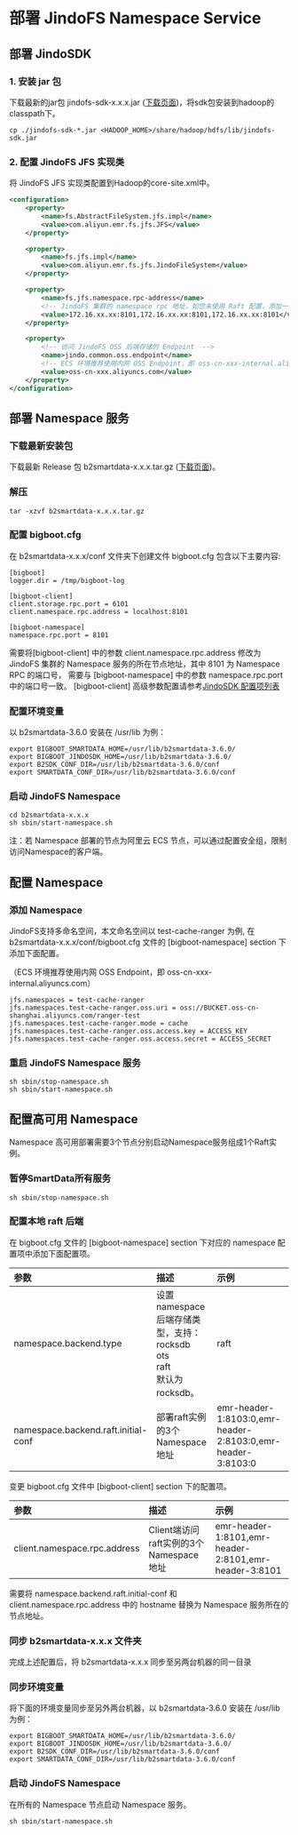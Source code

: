 # 部署 JindoFS Namespace Service

## 部署 JindoSDK
### 1. 安装 jar 包
下载最新的jar包 jindofs-sdk-x.x.x.jar ([下载页面](../jindosdk_download.md))，将sdk包安装到hadoop的classpath下。
```
cp ./jindofs-sdk-*.jar <HADOOP_HOME>/share/hadoop/hdfs/lib/jindofs-sdk.jar
```

### 2. 配置 JindoFS JFS 实现类
将 JindoFS JFS 实现类配置到Hadoop的core-site.xml中。
```xml
<configuration>
    <property>
        <name>fs.AbstractFileSystem.jfs.impl</name>
        <value>com.aliyun.emr.fs.jfs.JFS</value>
    </property>

    <property>
        <name>fs.jfs.impl</name>
        <value>com.aliyun.emr.fs.jfs.JindoFileSystem</value>
    </property>

    <property>
        <name>fs.jfs.namespace.rpc-address</name>
        <!-- JindoFS 集群的 namespace rpc 地址，如您未使用 Raft 配置，添加一个 rpc-address 即可 -->
        <value>172.16.xx.xx:8101,172.16.xx.xx:8101,172.16.xx.xx:8101</value>
    </property>

    <property>
        <!-- 访问 JindoFS OSS 后端存储的 Endpoint  -->
        <name>jindo.common.oss.endpoint</name>
      	<!-- ECS 环境推荐使用内网 OSS Endpoint，即 oss-cn-xxx-internal.aliyuncs.com -->
        <value>oss-cn-xxx.aliyuncs.com</value>
    </property>
</configuration>
```

## 部署 Namespace 服务
### 下载最新安装包

下载最新 Release 包 b2smartdata-x.x.x.tar.gz ([下载页面](../jindosdk_download.md))。

### 解压
```
tar -xzvf b2smartdata-x.x.x.tar.gz
```

### 配置 bigboot.cfg
在 b2smartdata-x.x.x/conf 文件夹下创建文件 bigboot.cfg  包含以下主要内容:
```
[bigboot]
logger.dir = /tmp/bigboot-log

[bigboot-client]
client.storage.rpc.port = 6101
client.namespace.rpc.address = localhost:8101

[bigboot-namespace]
namespace.rpc.port = 8101
```
需要将[bigboot-client] 中的参数 client.namespace.rpc.address 修改为 JindoFS 集群的 Namespace 服务的所在节点地址，其中 8101 为 Namespace RPC 的端口号， 需要与 [bigboot-namespace] 中的参数 namespace.rpc.port 中的端口号一致。
[bigboot-client] 高级参数配置请参考[JindoSDK 配置项列表](../configuration/jindosdk_configuration_list_3_x.md)

### 配置环境变量
以 b2smartdata-3.6.0 安装在 /usr/lib 为例：
```
export BIGBOOT_SMARTDATA_HOME=/usr/lib/b2smartdata-3.6.0/
export BIGBOOT_JINDOSDK_HOME=/usr/lib/b2smartdata-3.6.0/
export B2SDK_CONF_DIR=/usr/lib/b2smartdata-3.6.0/conf
export SMARTDATA_CONF_DIR=/usr/lib/b2smartdata-3.6.0/conf
```

### 启动 JindoFS Namespace
```
cd b2smartdata-x.x.x
sh sbin/start-namespace.sh
```
注：若 Namespace 部署的节点为阿里云 ECS 节点，可以通过配置安全组，限制访问Namespace的客户端。

## 配置 Namespace
### 添加 Namespace
JindoFS支持多命名空间，本文命名空间以 test-cache-ranger 为例, 在 b2smartdata-x.x.x/conf/bigboot.cfg 文件的 [bigboot-namespace] section 下添加下面配置。

（ECS 环境推荐使用内网 OSS Endpoint，即 oss-cn-xxx-internal.aliyuncs.com）

```
jfs.namespaces = test-cache-ranger
jfs.namespaces.test-cache-ranger.oss.uri = oss://BUCKET.oss-cn-shanghai.aliyuncs.com/ranger-test
jfs.namespaces.test-cache-ranger.mode = cache
jfs.namespaces.test-cache-ranger.oss.access.key = ACCESS_KEY
jfs.namespaces.test-cache-ranger.oss.access.secret = ACCESS_SECRET
```
### 重启 JindoFS Namespace 服务
```
sh sbin/stop-namespace.sh
sh sbin/start-namespace.sh
```

## 配置高可用 Namespace
Namespace 高可用部署需要3个节点分别启动Namespace服务组成1个Raft实例。
### 暂停SmartData所有服务
```
sh sbin/stop-namespace.sh
```
### 配置本地 raft 后端
在 bigboot.cfg 文件的 [bigboot-namespace] section 下对应的 namespace 配置项中添加下面配置项。

| 参数 | 描述 | 示例 |
| :--- | :--- | :--- |
| namespace.backend.type | 设置namespace后端存储类型，支持：<br /> rocksdb <br /> ots <br /> raft <br /> 默认为rocksdb。 | raft |
| namespace.backend.raft.initial-conf | 部署raft实例的3个Namespace地址 | emr-header-1:8103:0,emr-header-2:8103:0,emr-header-3:8103:0 |

变更 bigboot.cfg 文件中 [bigboot-client] section 下的配置项。

| 参数 | 描述 | 示例 |
| :--- | :--- | :--- |
| client.namespace.rpc.address | Client端访问raft实例的3个Namespace地址 | emr-header-1:8101,emr-header-2:8101,emr-header-3:8101 |

需要将 namespace.backend.raft.initial-conf 和 client.namespace.rpc.address 中的 hostname 替换为 Namespace 服务所在的节点地址。

### 同步 b2smartdata-x.x.x 文件夹
完成上述配置后，将 b2smartdata-x.x.x 同步至另两台机器的同一目录

### 同步环境变量
将下面的环境变量同步至另外两台机器，以 b2smartdata-3.6.0 安装在 /usr/lib 为例：
```
export BIGBOOT_SMARTDATA_HOME=/usr/lib/b2smartdata-3.6.0/
export BIGBOOT_JINDOSDK_HOME=/usr/lib/b2smartdata-3.6.0/
export B2SDK_CONF_DIR=/usr/lib/b2smartdata-3.6.0/conf
export SMARTDATA_CONF_DIR=/usr/lib/b2smartdata-3.6.0/conf
```
### 启动 JindoFS Namespace
在所有的 Namespace 节点启动 Namespace 服务。
```
sh sbin/start-namespace.sh
```
